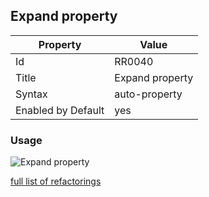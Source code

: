 ## Expand property

Property | Value
--- | --- 
Id | RR0040
Title | Expand property
Syntax | auto\-property
Enabled by Default | yes

### Usage

![Expand property](../../images/refactorings/ExpandProperty.png)

[full list of refactorings](Refactorings.md)
